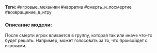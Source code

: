 **Теги:** #игровые_механики #нарратив #смерть_и_посмертие #возвращение_в_игру
### Описание модели:
После смерти игрок вливается в группу, которая так или иначе что-то будет решать. Например, может голосовать за то, что произойдет с игроками.